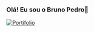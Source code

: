 ### Olá! Eu sou o Bruno Pedro👋
[![Portifolio](https://img.shields.io/website?label=SujeitoProgramador.com&style=for-the-badge&url=https://brd3vportifolio.com/)](https://portifolio-brd3v.vercel.app/)
<!--
**brd3v/brd3v** is a ✨ _special_ ✨ repository because its `README.md` (this file) appears on your GitHub profile.

Here are some ideas to get you started:

- 🔭 I’m currently working on ...
- 🌱 I’m currently learning ...
- 👯 I’m looking to collaborate on ...
- 🤔 I’m looking for help with ...
- 💬 Ask me about ...
- 📫 How to reach me: ...
- 😄 Pronouns: ...
- ⚡ Fun fact: ...
-->
